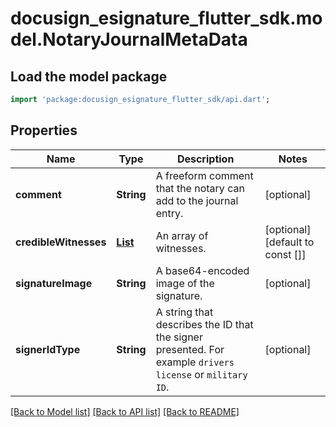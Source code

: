 # docusign_esignature_flutter_sdk.model.NotaryJournalMetaData

## Load the model package
```dart
import 'package:docusign_esignature_flutter_sdk/api.dart';
```

## Properties
Name | Type | Description | Notes
------------ | ------------- | ------------- | -------------
**comment** | **String** | A freeform comment that the notary can add to the journal entry. | [optional] 
**credibleWitnesses** | [**List<NotaryJournalCredibleWitness>**](NotaryJournalCredibleWitness.md) | An array of witnesses. | [optional] [default to const []]
**signatureImage** | **String** | A base64-encoded image of the signature. | [optional] 
**signerIdType** | **String** | A string that describes the ID that the signer presented. For example `drivers license` or `military ID`. | [optional] 

[[Back to Model list]](../README.md#documentation-for-models) [[Back to API list]](../README.md#documentation-for-api-endpoints) [[Back to README]](../README.md)



